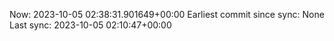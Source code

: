 Now: 2023-10-05 02:38:31.901649+00:00 Earliest commit since sync: None Last sync: 2023-10-05 02:10:47+00:00
